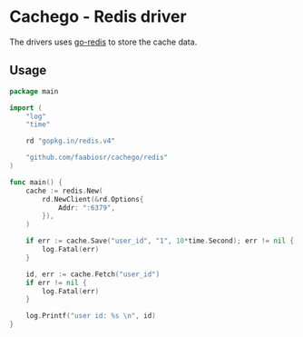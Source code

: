 # Cachego - Redis driver
The drivers uses [go-redis](https://github.com/go-redis/redis) to store the cache data.

## Usage

```go
package main

import (
	"log"
	"time"

	rd "gopkg.in/redis.v4"

	"github.com/faabiosr/cachego/redis"
)

func main() {
	cache := redis.New(
		rd.NewClient(&rd.Options{
			Addr: ":6379",
		}),
	)

	if err := cache.Save("user_id", "1", 10*time.Second); err != nil {
		log.Fatal(err)
	}

	id, err := cache.Fetch("user_id")
	if err != nil {
		log.Fatal(err)
	}

	log.Printf("user id: %s \n", id)
}
```
